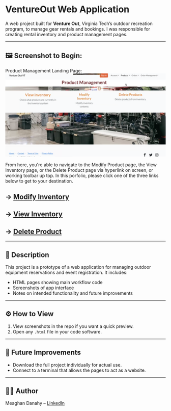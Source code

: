 # VentureOut Web Application

A web project built for **Venture Out**, Virginia Tech’s outdoor recreation program, to manage gear rentals and bookings.
I was responsible for creating rental inventory and product management pages.

---

## 🖼️ Screenshot to Begin:

Product Management Landing Page:  
![Product Management Homepage](Project_ProductMgmt_Homepage.png)

From here, you're able to navigate to the Modify Product page, the View Inventory page, or the Delete Product page via hyperlink on screen, or working toolbar up top. In this porfolio, please click one of the three links below to get to your destination.

→ [Modify Inventory](Modify_Inventory.md)
-
→ [View Inventory](View_Inventory_Pages.md)
-
→ [Delete Product](Delete_Product.md)
-

---

## 📝 Description

This project is a prototype of a web application for managing outdoor equipment reservations and event registration. It includes:

- HTML pages showing main workflow code
- Screenshots of app interface
- Notes on intended functionality and future improvements

---

## ⚙️ How to View

1. View screenshots in the repo if you want a quick preview.
3. Open any `.html` file in your code software. 

---

## 🔮 Future Improvements

- Download the full project individually for actual use.
- Connect to a terminal that allows the pages to act as a website.

---

## 👩‍💻 Author

Meaghan Danahy – [LinkedIn](https://www.linkedin.com/in/meaghandanahy/)
